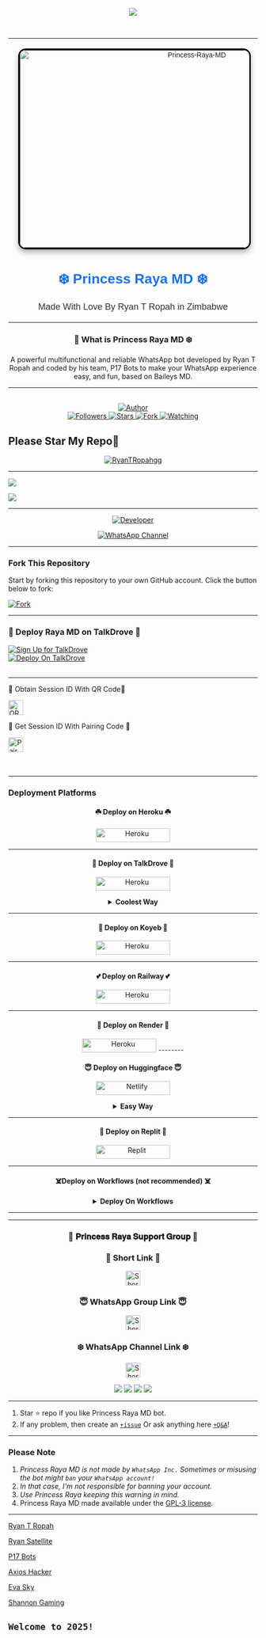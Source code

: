 <p align="center">
    <img src="https://readme-typing-svg.demolab.com/?lines=Princess%20Raya%20%20MD%202.0%20W.A%20BOT&font=Fira%20Code&center=true&width=440&height=45&color=6495ED&vCenter=true&pause=1000&size=22" />
</p>
<br>



---



<div align="center" style="margin: 20px; font-family: Arial, sans-serif;">
    <a href="" style="text-decoration: none;">
        <img 
            alt="Princess-Raya-MD" 
            width="700" 
            height="400" 
            src="https://cloud.eclipse-web.site/index.php/s/n6exT6ncYGEgxPD/download/0.7msnlz2tajr.png" 
            style="border: 3px solid #000; border-radius: 15px; box-shadow: 0 6px 12px rgba(0, 0, 0, 0.3); transition: transform 0.3s ease, box-shadow 0.3s ease;"
            onmouseover="this.style.transform='scale(1.05)'; this.style.boxShadow='0 8px 16px rgba(0, 0, 0, 0.4)';"
            onmouseout="this.style.transform='scale(1)'; this.style.boxShadow='0 6px 12px rgba(0, 0, 0, 0.3)';"
        >
    </a>
    <h1 align="center" style="font-family: 'Arial', sans-serif; color: #1a73e8;">❄️ Princess Raya MD ❄️</h1>
    <p style="margin-top: 10px; font-size: 18px; color: #333;">Made With Love By Ryan T Ropah in Zimbabwe</p>
</div>

---

<div align="center">

###  💙 What is Princess Raya MD ❄️

A powerful multifunctional and reliable WhatsApp bot developed by Ryan T Ropah and coded by his team, P17 Bots to make your WhatsApp experience easy, and fun, based on Baileys MD.
</div>

---
   
<br>

<div align="center">
    <a href="https://github.com/RyanTRopah/Princess-Raya-MD">
        <img title="Author" src="https://img.shields.io/badge/Princess%20Raya%20MD-black?style=for-the-badge&logo=github">
    </a>
    <br>
    <a href="https://github.com/RyanTRopah?tab=followers">
        <img title="Followers" src="https://img.shields.io/github/followers/RyanTRopah?label=Followers&style=social">
    </a>
    <a href="https://github.com/RyanTRopah/Princess-Raya-MD/stargazers/">
        <img title="Stars" src="https://img.shields.io/github/stars/RyanTRopah/Princess-Raya-MD?style=social">
    </a>
    <a href="https://github.com/RyanTRopah/Princess-Raya-MD/network/members">
        <img title="Fork" src="https://img.shields.io/github/forks/RyanTRopah/Princess-Raya-MD?style=social">
    </a>
    <a href="https://github.com/RyanTRopah/Princess-Raya-MD/watchers">
        <img title="Watching" src="https://img.shields.io/github/watchers/RyanTRopah/Princess-Raya-MD?label=Watching&style=social">
    </a>
</div>


Please Star My Repo🌟
---

<p align="center">
  <a href="https://github.com/RyanTRopah">
    <img src="http://readme-typing-svg.herokuapp.com?color=blue&center=true&vCenter=true&multiline=false&lines=Princess+Raya+MD+By+Ryan+T+Ropah" alt="RyanTRopahgg">
  </a>
</p>

--- 

<a><img src='https://cloud.eclipse-web.site/index.php/s/C36A5FkgkkRiL4i/download/0.ix7eescpc5.png'/></a>

<a><img src='https://cloud.eclipse-web.site/index.php/s/6so5RptMo4E9jbW/download/0.4lnpknzgzzi.png'/></a>

***

<p align="center">
  <a href="https://github.com/RyanTRopah"><img title="Developer" src="https://img.shields.io/badge/Author-Ryan%20T%20Ropah-397604.svg?style=for-the-badge&logo=github" /></a>
</p>

<div align="center">
  
[![WhatsApp Channel](https://img.shields.io/badge/Join-WhatsApp%20Channel-FF00F8?style=for-the-badge&logo=whatsapp)](https://whatsapp.com/channel/0029VagJ4OO47Xe3W0pXEa31)
</div>

***

### Fork This Repository

Start by forking this repository to your own GitHub account. Click the button below to fork:

  <a href="https://github.com/RyanTRopah/Princess-Raya-MD/fork"><img title="Fork" src="https://img.shields.io/badge/Fork-Princess-Raya-MDh?color=blue&style=for-the-badge&logo=stackshare"></a>

  ---
  
### 🌸  Deploy Raya MD on TalkDrove 🌸
[![Sign Up for TalkDrove](https://img.shields.io/badge/HOST.TALK-DROVE-blue?style=for-the-badge&logo=drove)](https://host.talkdrove.com/auth/signup?ref=9535F15A)
<br>
[![Deploy On TalkDrove](https://img.shields.io/badge/HOST.TALK-DROVE-blue?style=for-the-badge&logo=drove)](https://host.talkdrove.com/share-bot/66)
<br>
    <br>

---

<div align="left">
    
 🌱 Obtain Session ID With QR Code🌱
   
<a href="https://cutt.ly/rayabotqr">
        <img height="30" title="QR" src="https://img.shields.io/badge/QR-purple?style=for-the-badge&logo=render&logoColor=white">
    </a>
</div>


<div align="left">
    
  🌱 Get Session ID With Pairing Code  🌱
   
<a href="https://cutt.ly/rayabotpair">
        <img height="30" title="Pair" src="https://img.shields.io/badge/Pair-purple?style=for-the-badge&logo=render&logoColor=white">
    </a>
</div>
<br>

<br>


---
    
### Deployment Platforms


<h4 align="center">☘️ Deploy on Heroku ☘️</h4>
<p style="text-align: center; font-size: 1.2em;">


<p align="center">
<a href='https://dashboard.heroku.com/new?template=https://github.com/RyanTRopah/Princess-Raya-MD/tree/main' target="_blank"><img alt='Heroku' src='https://img.shields.io/badge/-heroku ‎ deploy-FF004D?style=for-the-badge&logo=heroku&logoColor=white'/< width=150 height=28/p></a>

----------

<h4 align="center">🌸 Deploy on TalkDrove 🌸</h4>
<p style="text-align: center; font-size: 1.2em;">
  
<p align="center">
<a href='https://talkdrove.com/share-bot/66' target="_blank"><img alt='Heroku' src='https://img.shields.io/badge/-TalkDrove ‎Deploy-6971FF?style=for-the-badge&logo=Github&logoColor=white'/< width=150 height=28/p></a>
  
<details>
  
<b><strong><summary align="center" style="color: Yello;">Coolest Way</summary></strong></b>
<p style="text-align: center; font-size: 1.2em;">
 

<h3 align="center">🌸 Deploy Raya MD on TalkDrove 🌸</h3>
<h6 align-"center">
Create Account Here:

https://host.talkdrove.com/auth/signup?ref=9535F15A

Then Login
Claim 10 coins in wallet section
Locate where to deploy your bot
You will see a dashboard of bots listed 


Click next, next
Until you see Princess Raya MD
Then click on it

You must fill in the details


Session ID here:

https://cutt.ly/rayabotsession

After you're done filling in
Click deploy button 

If you can't see any deploy button, switch the website to dark mode 

It will show

That's all bot connected

`Ryan T Ropah`</h6>
</details>

--------------


<h4 align="center">🌟 Deploy on Koyeb 🌟</h4>
<p style="text-align: center; font-size: 1.2em;">


<p align="center">
<a href='https://app.koyeb.com/services/deploy?type=git&repository=RyanTRopah/Princess-Raya-MD&ports=3000&env[PREFIX]=.&env[SESSION_ID]=&env[ALWAYS_ONLINE]=false&env[MODE]=public&env[AUTO_STATUS_MSG]=Seen%20status%20by%20Princess-Raya-MD&env[AUTO_STATUS_REPLY]=false&env[AUTO_STATUS_SEEN]=true&env[AUTO_TYPING]=false&env[ANTI_LINK]=true&env[AUTO_REACT]=false&env[READ_MESSAGE]=false' target="_blank"><img alt='Heroku' src='https://img.shields.io/badge/-koyeb ‎ deploy-FF009D?style=for-the-badge&logo=koyeb&logoColor=white'/< width=150 height=28/p></a>

-----
<h4 align="center">💕 Deploy on Railway 💕</h4>
<p style="text-align: center; font-size: 1.2em;">

<p align="center">
<a href='https://railway.app/new' target="_blank"><img alt='Heroku' src='https://img.shields.io/badge/-railway deploy-FF8700?style=for-the-badge&logo=railway&logoColor=white'/< width=150 height=28/p></a>

-----

<h4 align="center">🌺 Deploy on Render 🌺</h4>
<p style="text-align: center; font-size: 1.2em;">
  
<p align="center">
<a href='https://dashboard.render.com/web/new' target="_blank"><img alt='Heroku' src='https://img.shields.io/badge/-Render deploy-black?style=for-the-badge&logo=render&logoColot=white'/< width=150 height=28/p></a>
--------

<h4 align="center">😇 Deploy on Huggingface 😇</h4>
<p style="text-align: center; font-size: 1.2em;">
  
<p align="center">
<a href='https://app.netlify.com/' target="_blank"><img alt='Netlify' src='https://img.shields.io/badge/-Netlify Deploy-CC00FF?style=for-the-badge&logo=huggingface&logoColor=white'/< width=150 height=28/p></a> </a>

<details>
  
<b><strong><summary align="center" style="color: Yello;">Easy Way</summary></strong></b>
<p style="text-align: center; font-size: 1.2em;">
 

<h3 align="center">Deploying Raya on Huggingface</h3>
<h6 align-"center">
❄️ Deploy Princess Raya on Huggingface Free 24/7 ❄️

`Specs :`
- v2 CPU
- 16GB RAM

> `Steps to deploy`

`Step 1`
1. Go to huggingface.co/join and create an account and verify your email too.

`Step 2`
1. Go to https://huggingface.co/spaces/RyanTRopah/Princess-Raya-MD

2. Tap on three dots
3. Tap on duplicate space

`Step 3`
1. Fill your details, e.g., Session ID, Bot Name, owner number etc...

2. Tap on duplicate space shown below

```After that wait 10 seconds & your have deployed it successfuly  for free 24/7```

> THANKS PIKABOTZ🎐

By Ryan</h6>

</details>

--------------


<h4 align="center">💮 Deploy on Replit 💮</h4>
<p style="text-align: center; font-size: 1.2em;">

<p align="center">
<a href='https://replit.com/~' target="_blank"><img alt='Replit' src='https://img.shields.io/badge/-Replit Deploy-1976D2?style=for-the-badge&logo=replit&logoColor=white'/< width=150 height=28/p></a> </a>

 --------
 <h4 align="center">☠️Deploy on Workflows (not recommended) ☠️</h4>
<p style="text-align: center; font-size: 1.2em;">


<details>

<b><strong><summary align="center" style="color: Yello;">Deploy On Workflows</summary></strong></b>
<p style="text-align: center; font-size: 1.2em;">
 
<h8>Copy the workflows codes and then fork the repo edit config add session id then save and now click on repo action tag then click on start new workflow then paste workflow codes name them deploy and save the file</h8>
<h3 align-"center">Important</h3>
<h6 align-"center">Attention! We do not take responsibility if your github account is suspended through this Deploy method, I advise you not to use this workflow deploy method in the latest github accounts, github accounts created a year or more ago have not received the risk of suspension so far, this works It will only be done for 6 hours, you need to update the code to reactivate it.</h6>

```
name: Node.js CI

on:
  push:
    branches:
      - main
  pull_request:
    branches:
      - main

jobs:
  build:

    runs-on: ubuntu-latest

    strategy:
      matrix:
        node-version: [20.x]

    steps:
    - name: Checkout repository
      uses: actions/checkout@v3

    - name: Set up Node.js
      uses: actions/setup-node@v3
      with:
        node-version: ${{ matrix.node-version }}

    - name: Install dependencies
      run: npm install

    - name: Start application
      run: npm start
```
</details> 

***




---

<div align="center">
    
### 💞 𝐏𝐫𝐢𝐧𝐜𝐞𝐬𝐬 𝐑𝐚𝐲𝐚 𝐒𝐮𝐩𝐩𝐨𝐫𝐭 𝐆𝐫𝐨𝐮𝐩 💞

</div>

<div align="center">
    
### 💖 Short Link 💖


<p align="center">
    <a href="https://cutt.ly/princessrayasupport">
        <img height="30" title="Short Link" src="https://img.shields.io/badge/Long%20Link-25D366?style=for-the-badge&logo=whatsapp&logoColor=white">
    </a>
</p>

</div>



<div align="center">
    
### 😇 WhatsApp Group Link 😇


<p align="center">
    <a href="https://chat.whatsapp.com/LAvOSYysy2rByLwvB0pgmd">
        <img height="30" title="Short Link" src="https://img.shields.io/badge/Long%20Link-25D366?style=for-the-badge&logo=whatsapp&logoColor=white">
    </a>
</p>

</div>

<div align="center">
    
### ❄️ WhatsApp Channel Link ❄️


<p align="center">
    <a href="https://whatsapp.com/channel/0029VagJ4OO47Xe3W0pXEa31">
        <img height="30" title="Short Link" src="https://img.shields.io/badge/Long%20Link-25D366?style=for-the-badge&logo=whatsapp&logoColor=white">
    </a>
</p>

</div>


<div align="center">
    <a><img src='https://cloud.eclipse-web.site/index.php/s/YD5XdQyrkgfr3sL/download/0.4fnw9dvkl36.png'/></a>
    <a><img src='https://cloud.eclipse-web.site/index.php/s/nW84KR456fDJ2Z8/download/0.hhl6vu2gsub.png'/></a>
    <a><img src='https://cloud.eclipse-web.site/index.php/s/ik5KMqe6b7Qaqas/download/0.rfs398y6r5.png'/></a>
    <a><img src='https://cloud.eclipse-web.site/index.php/s/A8iTMfRbp3DRFNC/download/0.vxe01ibixti.png'/></a>
</div>

---

1. Star ⭐ repo if you like Princess Raya MD bot.
2. If any problem, then create an [`+issue`](https://github.com/RyanTRopah/Princess-Raya-MD/issues/new) Or ask anything here [`+Q&A`](https://github.com/RyanTRopah/Princess-Raya-MD/discussions/new?category=q-a)!

---
### Please Note

1. *Princess Raya MD is not made by `WhatsApp Inc.` Sometimes or misusing the bot might `ban` your `WhatsApp account!`*
2. *In that case, I'm not responsible for banning your account.*
3. *Use Princess Raya keeping this warning in mind.*
4. Princess Raya MD made available under the [GPL-3 license](https://github.com/RyanTRopah/Princess-Raya-MD/blob/main/LICENCE).


---


 [Ryan T Ropah](https://ryantropah.com)

 [Ryan Satellite](https://ryansatellite.com)

 [P17 Bots](https://cutt.ly/P17Bots)

 [Axios Hacker](https://cutt.ly/axioshacker)

 [Eva Sky](https://cutt.ly/EvaSky)

 [Shannon Gaming](https://shannongaming.com)

`Welcome to 2025!`
---
